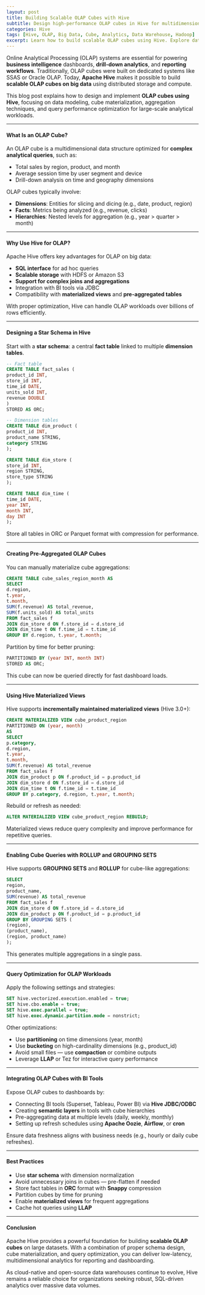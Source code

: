 ```yaml
---
layout: post
title: Building Scalable OLAP Cubes with Hive
subtitle: Design high-performance OLAP cubes in Hive for multidimensional analytics at scale
categories: Hive
tags: [Hive, OLAP, Big Data, Cube, Analytics, Data Warehouse, Hadoop]
excerpt: Learn how to build scalable OLAP cubes using Hive. Explore data modeling strategies, cube materialization, aggregation techniques, and performance tuning for multidimensional analytics on big data.
---
```

Online Analytical Processing (OLAP) systems are essential for powering **business intelligence** dashboards, **drill-down analytics**, and **reporting workflows**. Traditionally, OLAP cubes were built on dedicated systems like SSAS or Oracle OLAP. Today, **Apache Hive** makes it possible to build **scalable OLAP cubes on big data** using distributed storage and compute.

This blog post explains how to design and implement **OLAP cubes using Hive**, focusing on data modeling, cube materialization, aggregation techniques, and query performance optimization for large-scale analytical workloads.

---

#### What Is an OLAP Cube?

An OLAP cube is a multidimensional data structure optimized for **complex analytical queries**, such as:

- Total sales by region, product, and month
- Average session time by user segment and device
- Drill-down analysis on time and geography dimensions

OLAP cubes typically involve:
- **Dimensions**: Entities for slicing and dicing (e.g., date, product, region)
- **Facts**: Metrics being analyzed (e.g., revenue, clicks)
- **Hierarchies**: Nested levels for aggregation (e.g., year > quarter > month)

---

#### Why Use Hive for OLAP?

Apache Hive offers key advantages for OLAP on big data:

- **SQL interface** for ad hoc queries
- **Scalable storage** with HDFS or Amazon S3
- **Support for complex joins and aggregations**
- Integration with BI tools via JDBC
- Compatibility with **materialized views** and **pre-aggregated tables**

With proper optimization, Hive can handle OLAP workloads over billions of rows efficiently.

---

#### Designing a Star Schema in Hive

Start with a **star schema**: a central **fact table** linked to multiple **dimension tables**.

```sql
-- Fact table
CREATE TABLE fact_sales (
product_id INT,
store_id INT,
time_id DATE,
units_sold INT,
revenue DOUBLE
)
STORED AS ORC;

-- Dimension tables
CREATE TABLE dim_product (
product_id INT,
product_name STRING,
category STRING
);

CREATE TABLE dim_store (
store_id INT,
region STRING,
store_type STRING
);

CREATE TABLE dim_time (
time_id DATE,
year INT,
month INT,
day INT
);
```

Store all tables in ORC or Parquet format with compression for performance.

---

#### Creating Pre-Aggregated OLAP Cubes

You can manually materialize cube aggregations:

```sql
CREATE TABLE cube_sales_region_month AS
SELECT
d.region,
t.year,
t.month,
SUM(f.revenue) AS total_revenue,
SUM(f.units_sold) AS total_units
FROM fact_sales f
JOIN dim_store d ON f.store_id = d.store_id
JOIN dim_time t ON f.time_id = t.time_id
GROUP BY d.region, t.year, t.month;
```

Partition by time for better pruning:

```sql
PARTITIONED BY (year INT, month INT)
STORED AS ORC;
```

This cube can now be queried directly for fast dashboard loads.

---

#### Using Hive Materialized Views

Hive supports **incrementally maintained materialized views** (Hive 3.0+):

```sql
CREATE MATERIALIZED VIEW cube_product_region
PARTITIONED ON (year, month)
AS
SELECT
p.category,
d.region,
t.year,
t.month,
SUM(f.revenue) AS total_revenue
FROM fact_sales f
JOIN dim_product p ON f.product_id = p.product_id
JOIN dim_store d ON f.store_id = d.store_id
JOIN dim_time t ON f.time_id = t.time_id
GROUP BY p.category, d.region, t.year, t.month;
```

Rebuild or refresh as needed:

```sql
ALTER MATERIALIZED VIEW cube_product_region REBUILD;
```

Materialized views reduce query complexity and improve performance for repetitive queries.

---

#### Enabling Cube Queries with ROLLUP and GROUPING SETS

Hive supports **GROUPING SETS** and **ROLLUP** for cube-like aggregations:

```sql
SELECT
region,
product_name,
SUM(revenue) AS total_revenue
FROM fact_sales f
JOIN dim_store d ON f.store_id = d.store_id
JOIN dim_product p ON f.product_id = p.product_id
GROUP BY GROUPING SETS (
(region),
(product_name),
(region, product_name)
);
```

This generates multiple aggregations in a single pass.

---

#### Query Optimization for OLAP Workloads

Apply the following settings and strategies:

```sql
SET hive.vectorized.execution.enabled = true;
SET hive.cbo.enable = true;
SET hive.exec.parallel = true;
SET hive.exec.dynamic.partition.mode = nonstrict;
```

Other optimizations:
- Use **partitioning** on time dimensions (year, month)
- Use **bucketing** on high-cardinality dimensions (e.g., product_id)
- Avoid small files — use **compaction** or combine outputs
- Leverage **LLAP** or Tez for interactive query performance

---

#### Integrating OLAP Cubes with BI Tools

Expose OLAP cubes to dashboards by:
- Connecting BI tools (Superset, Tableau, Power BI) via **Hive JDBC/ODBC**
- Creating **semantic layers** in tools with cube hierarchies
- Pre-aggregating data at multiple levels (daily, weekly, monthly)
- Setting up refresh schedules using **Apache Oozie**, **Airflow**, or **cron**

Ensure data freshness aligns with business needs (e.g., hourly or daily cube refreshes).

---

#### Best Practices

- Use **star schema** with dimension normalization
- Avoid unnecessary joins in cubes — pre-flatten if needed
- Store fact tables in **ORC** format with **Snappy** compression
- Partition cubes by time for pruning
- Enable **materialized views** for frequent aggregations
- Cache hot queries using **LLAP**

---

#### Conclusion

Apache Hive provides a powerful foundation for building **scalable OLAP cubes** on large datasets. With a combination of proper schema design, cube materialization, and query optimization, you can deliver low-latency, multidimensional analytics for reporting and dashboarding.

As cloud-native and open-source data warehouses continue to evolve, Hive remains a reliable choice for organizations seeking robust, SQL-driven analytics over massive data volumes.
